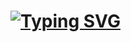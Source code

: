 # [![Typing SVG](https://readme-typing-svg.demolab.com?font=JetBrains+Mono&pause=1000&color=CCA43B&width=435&lines=%7B_ABOUT_ME_%7D)](https://git.io/typing-svg)

<!--
**tripl3sphere/tripl3sphere** is a ✨ _special_ ✨ repository because its `README.md` (this file) appears on your GitHub profile.

Here are some ideas to get you started:

- 🔭 I’m currently working on ...
- 🌱 I’m currently learning ...
- 👯 I’m looking to collaborate on ...
- 🤔 I’m looking for help with ...
- 💬 Ask me about ...
- 📫 How to reach me: ...
- 😄 Pronouns: ...
- ⚡ Fun fact: ...
-->
